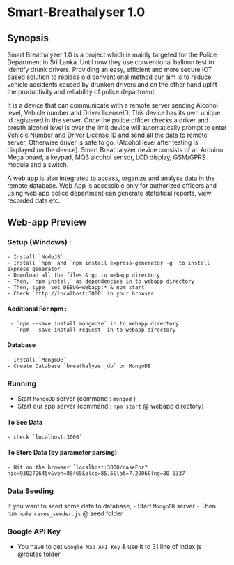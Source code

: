 # Smart-Breathalyser 1.0

## Synopsis

Smart Breathalyzer 1.0 is a project which is mainly targeted for the Police Department in Sri Lanka. Until now they use conventional balloon test to identify drunk drivers. Providing an easy, efficient and more secure IOT based solution to replace old conventional method our aim is to reduce vehicle accidents caused by drunken drivers and on the other hand uplift the productivity and reliability of police department.

It is a device that can communicate with a remote server sending Alcohol level, Vehicle number and Driver licenseID. This device has its own unique id registered in the server. Once the police officer checks a driver and breath alcohol level is over the limit device will automatically prompt to enter Vehicle Number and Driver License ID and send all the data to remote server, Otherwise driver is safe to go. (Alcohol level after testing is displayed on the device). Smart Breathalyzer device consists of an Arduino Mega board, a keypad, MQ3 alcohol sensor, LCD display, GSM/GPRS module and a switch. 

A web app is also integrated to access, organize and analyse data in the remote database. Web App is accessible only for authorized officers and using web app police department can generate statistical reports, view recorded data etc.  

## Web-app Preview

   ### Setup (Windows) :
    - Install `NodeJS`
    - Install `npm` and `npm install express-generator -g` to install express generator
    - Download all the files & go to webapp directory
    - Then, `npm install` as dependencies in to webapp directory
    - Then, type `set DEBUG=webapp:* & npm start`
    - Check `http://localhost:3000` in your browser
    
   #### Additional For npm :
     - `npm --save install mongoose` in to webapp directory
     - `npm --save install request` in to webapp directory
    
   #### Database
    - Install `MongoDB`
    - Create Database `breathalyzer_db` on MongoDB
    
  ### Running
   - Start `MongoDB` server {command : `mongod` }
   - Start our app server {command : `npm start` @ webapp directory}
   #### To See Data
    - check `localhost:3000`
   #### To Store Data (by parameter parsing)
    - Hit on the browser `localhost:3000/caseFor?nic=930272645v&veh=86465&alco=85.5&lat=7.2906&lng=80.6337`

   ### Data Seeding
   If you want to seed some data to database,
    - Start `MongoDB` server
    - Then run `node cases_seeder.js` @ seed folder
  
   ### Google API Key
   - You have to get `Google Map API Key` & use it to 31 line of index.js @routes folder
